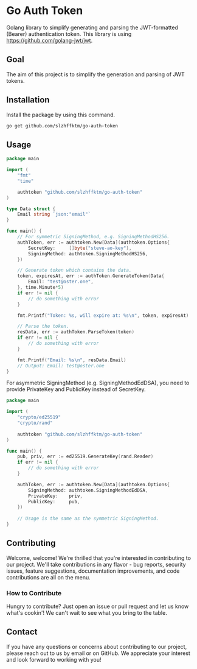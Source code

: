 # Go Auth Token

Golang library to simplify generating and parsing the JWT-formatted (Bearer) authentication token.
This library is using https://github.com/golang-jwt/jwt.

## Goal

The aim of this project is to simplify the generation and parsing of JWT tokens.

## Installation

Install the package by using this command.

```sh
go get github.com/slzhffktm/go-auth-token
```

## Usage

```go
package main

import (
	"fmt"
	"time"

	authtoken "github.com/slzhffktm/go-auth-token"
)

type Data struct {
	Email string `json:"email"`
}

func main() {
	// For symmetric SigningMethod, e.g. SigningMethodHS256.
	authToken, err := authtoken.New[Data](authtoken.Options{
		SecretKey:     []byte("steve-ao-key"),
		SigningMethod: authtoken.SigningMethodHS256,
	})

	// Generate token which contains the data.
	token, expiresAt, err := authToken.GenerateToken(Data{
		Email: "test@oster.one",
	}, time.Minute*5)
	if err != nil {
		// do something with error
	}

	fmt.Printf("Token: %s, will expire at: %s\n", token, expiresAt)

	// Parse the token.
	resData, err := authToken.ParseToken(token)
	if err != nil {
		// do something with error
	}

	fmt.Printf("Email: %s\n", resData.Email)
	// Output: Email: test@oster.one
}
```

For asymmetric SigningMethod (e.g. SigningMethodEdDSA), you need to provide PrivateKey and PublicKey instead of SecretKey.

```go
package main

import (
	"crypto/ed25519"
	"crypto/rand"
	
	authtoken "github.com/slzhffktm/go-auth-token"
)

func main() {
	pub, priv, err := ed25519.GenerateKey(rand.Reader)
	if err != nil {
		// do something with error
    }

	authToken, err := authtoken.New[Data](authtoken.Options{
		SigningMethod: authtoken.SigningMethodEdDSA,
		PrivateKey:    priv,
		PublicKey:     pub,
	})
	
	// Usage is the same as the symmetric SigningMethod.
}
```

## Contributing

Welcome, welcome! We're thrilled that you're interested in contributing to our project.
We'll take contributions in any flavor - bug reports, security issues, feature suggestions, documentation improvements, and code contributions are all on the menu.

### How to Contribute

Hungry to contribute? Just open an issue or pull request and let us know what's cookin'! We can't wait to see what you bring to the table.

## Contact

If you have any questions or concerns about contributing to our project, please reach out to us by email or on GitHub. We appreciate your interest and look forward to working with you!
